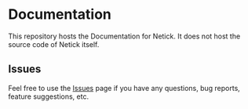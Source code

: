 # Documentation
This repository hosts the Documentation for Netick. It does not host the source code of Netick itself.

## Issues
Feel free to use the [Issues](https://github.com/karrarrahim/Netick/issues) page if you have any questions, bug reports, feature suggestions, etc.
